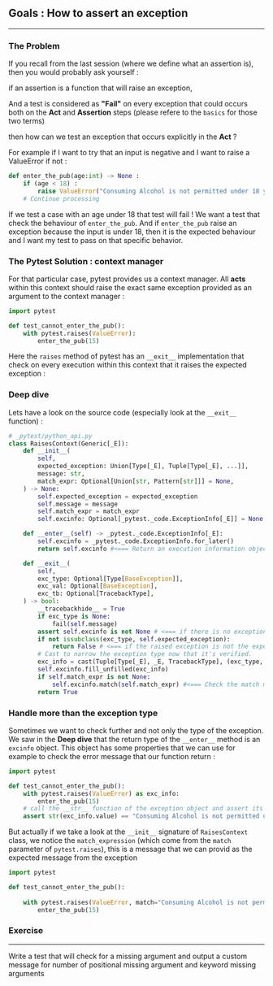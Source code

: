 ## Goals : How to assert an exception

---

### The Problem

If you recall from the last session (where we define what an assertion is), then you would probably ask yourself : 

if an assertion is a function that will raise an exception, 

And a test is considered as **"Fail"** on every exception that could occurs both on the **Act** and **Assertion** steps (please refere to the `basics` for those two terms)

then how can we test an exception that occurs explicitly in the **Act** ? 

For example if I want to try that an input is negative and I want to raise a ValueError if not :

```python
def enter_the_pub(age:int) -> None :
    if (age < 18) :
        raise ValueError("Consuming Alcohol is not permitted under 18 years old")
    # Continue processing
```

If we test a case with an age under 18 that test will fail ! We want a test that check the behaviour of `enter_the_pub`. And if `enter_the_pub` raise an exception because the input is under 18, then it is the expected behaviour and I want my test to pass on that specific behavior.

### The Pytest Solution : context manager

For that particular case, pytest provides us a context manager. All **acts** within this context should raise the exact same exception provided as an argument to the context manager :

```python
import pytest

def test_cannot_enter_the_pub():
    with pytest.raises(ValueError):
        enter_the_pub(15)

```

Here the `raises` method of pytest has an `__exit__` implementation that check on every execution within this context that it raises the expected exception :

### Deep dive

Lets have a look on the source code (especially look at the `__exit__` function) :

```python
# _pytest/python_api.py
class RaisesContext(Generic[_E]):
    def __init__(
        self,
        expected_exception: Union[Type[_E], Tuple[Type[_E], ...]],
        message: str,
        match_expr: Optional[Union[str, Pattern[str]]] = None,
    ) -> None:
        self.expected_exception = expected_exception
        self.message = message
        self.match_expr = match_expr
        self.excinfo: Optional[_pytest._code.ExceptionInfo[_E]] = None

    def __enter__(self) -> _pytest._code.ExceptionInfo[_E]:
        self.excinfo = _pytest._code.ExceptionInfo.for_later()
        return self.excinfo #<=== Return an execution information object !

    def __exit__(
        self,
        exc_type: Optional[Type[BaseException]],
        exc_val: Optional[BaseException],
        exc_tb: Optional[TracebackType],
    ) -> bool:
        __tracebackhide__ = True
        if exc_type is None:
            fail(self.message) 
        assert self.excinfo is not None # <=== if there is no exception after the context execution it fails
        if not issubclass(exc_type, self.expected_exception):
            return False # <=== if the raised exception is not the expected exception it will fail too !
        # Cast to narrow the exception type now that it's verified.
        exc_info = cast(Tuple[Type[_E], _E, TracebackType], (exc_type, exc_val, exc_tb))
        self.excinfo.fill_unfilled(exc_info)
        if self.match_expr is not None:
            self.excinfo.match(self.match_expr) #<=== Check the match message error
        return True

```

### Handle more than the exception type

Sometimes we want to check further and not only the type of the exception.
We saw in the **Deep dive** that the return type of the `__enter__` method is an `excinfo` object. This object has some properties that we can use for example to check the error message that our function return :

```python
import pytest

def test_cannot_enter_the_pub():
    with pytest.raises(ValueError) as exc_info:
        enter_the_pub(15)
    # call the __str__ function of the exception object and assert its value
    assert str(exc_info.value) == "Consuming Alcohol is not permitted under 18 years old"

```

But actually if we take a look at the `__init__` signature of `RaisesContext` class, we notice the `match_expression` (which come from the `match` parameter of `pytest.raises`), this is a message that we can provid as the expected message from the exception

```python
import pytest

def test_cannot_enter_the_pub():
    
    with pytest.raises(ValueError, match="Consuming Alcohol is not permitted under 18 years old") as exc_info:
        enter_the_pub(15)

```

### Exercise

---

Write a test that will check for a missing argument and output a custom message for number of positional missing argument and keyword missing arguments